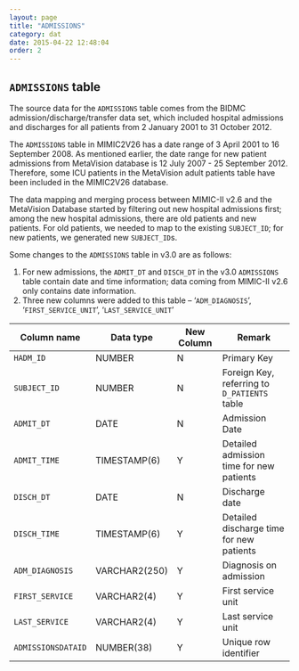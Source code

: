 ```yaml
---
layout: page
title: "ADMISSIONS"
category: dat
date: 2015-04-22 12:48:04
order: 2
---
```


## ```ADMISSIONS``` table

The source data for the ```ADMISSIONS``` table comes from the BIDMC
admission/discharge/transfer data set, which included hospital
admissions and discharges for all patients from 2 January 2001 to
31 October 2012.

The ```ADMISSIONS``` table in MIMIC2V26 has a date range of 3 April 2001 to
16 September 2008. As mentioned earlier, the date range for new patient
admissions from MetaVision database is 12 July 2007 - 25 September 2012. Therefore, some ICU patients in the MetaVision adult patients table have been
included in the MIMIC2V26 database.

The data mapping and merging process between MIMIC-II v2.6 and the
MetaVision Database started by filtering out new hospital admissions
first; among the new hospital admissions, there are old patients and new
patients. For old patients, we needed to map to the existing
```SUBJECT_ID```; for new patients, we generated new ```SUBJECT_ID```s.

Some changes to the ```ADMISSIONS``` table in v3.0 are as follows:

1.  For new admissions, the ```ADMIT_DT``` and ```DISCH_DT``` in the v3.0 ```ADMISSIONS``` table contain date and time information; data coming from MIMIC-II v2.6 only contains date information.
2.  Three new columns were added to this table – ‘```ADM_DIAGNOSIS```’, ‘```FIRST_SERVICE_UNIT```’, ‘```LAST_SERVICE_UNIT```’

Column name | Data type | New Column | Remark
--- | --- | --- | ---
```HADM_ID ``` | NUMBER| N | Primary Key
```SUBJECT_ID``` | NUMBER | N | Foreign Key, referring to ```D_PATIENTS``` table
```ADMIT_DT``` | DATE | N | Admission Date
```ADMIT_TIME``` | TIMESTAMP(6) | Y | Detailed admission time for new patients
```DISCH_DT``` | DATE | N | Discharge date
```DISCH_TIME``` | TIMESTAMP(6) | Y | Detailed discharge time for new patients
```ADM_DIAGNOSIS``` | VARCHAR2(250) | Y | Diagnosis on admission
```FIRST_SERVICE``` | VARCHAR2(4) | Y | First service unit
```LAST_SERVICE``` | VARCHAR2(4) | Y | Last service unit
```ADMISSIONSDATAID``` | NUMBER(38) | Y | Unique row identifier


